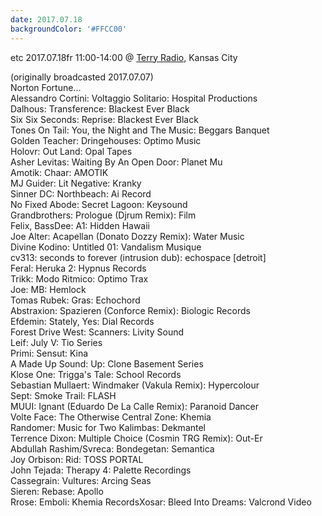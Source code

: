 ```yaml
---
date: 2017.07.18
backgroundColor: '#FFCC00'
---
```


etc 2017.07.18fr 11:00-14:00 @ [Terry Radio](http://www.terryradio.biz/), Kansas City  

(originally broadcasted 2017.07.07)  
Norton Fortune...  
Alessandro Cortini: Voltaggio Solitario: Hospital Productions  
Dalhous: Transference: Blackest Ever Black  
Six Six Seconds: Reprise: Blackest Ever Black  
Tones On Tail: You, the Night and The Music: Beggars Banquet  
Golden Teacher: Dringehouses: Optimo Music  
Holovr: Out Land: Opal Tapes  
Asher Levitas: Waiting By An Open Door: Planet Mu  
Amotik: Chaar: AMOTIK  
MJ Guider: Lit Negative: Kranky  
Sinner DC: Northbeach: Ai Record  
No Fixed Abode: Secret Lagoon: Keysound  
Grandbrothers: Prologue (Djrum Remix): Film  
Felix, BassDee: A1: Hidden Hawaii  
Joe Alter: Acapellan (Donato Dozzy Remix): Water Music  
Divine Kodino: Untitled 01: Vandalism Musique  
cv313: seconds to forever (intrusion dub): echospace \[detroit\]  
Feral: Heruka 2: Hypnus Records  
Trikk: Modo Ritmico: Optimo Trax  
Joe: MB: Hemlock  
Tomas Rubek: Gras: Echochord  
Abstraxion: Spazieren (Conforce Remix): Biologic Records  
Efdemin: Stately, Yes: Dial Records  
Forest Drive West: Scanners: Livity Sound  
Leif: July V: Tio Series  
Primi: Sensut: Kina  
A Made Up Sound: Up: Clone Basement Series  
Klose One: Trigga's Tale: School Records  
Sebastian Mullaert: Windmaker (Vakula Remix): Hypercolour  
Sept: Smoke Trail: FLASH  
MUUI: Ignant (Eduardo De La Calle Remix): Paranoid Dancer  
Volte Face: The Otherwise Central Zone: Khemia  
Randomer: Music for Two Kalimbas: Dekmantel  
Terrence Dixon: Multiple Choice (Cosmin TRG Remix): Out-Er  
Abdullah Rashim/Svreca: Bondegetan: Semantica  
Joy Orbison: Rid: TOSS PORTAL  
John Tejada: Therapy 4: Palette Recordings  
Cassegrain: Vultures: Arcing Seas  
Sieren: Rebase: Apollo  
Rrose: Emboli: Khemia RecordsXosar: Bleed Into Dreams: Valcrond Video